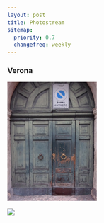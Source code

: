 ```yaml
---
layout: post
title: Photostream
sitemap:
  priority: 0.7
  changefreq: weekly
---
```


<h3>Verona</h3>

<p class="center">
  <a class="fancybox" href="/images/2017-04/DSC02081.jpg"><img src="/images/2017-04/DSC02081.jpg" width="40%"/></a>
</p>

<p class="center">
  <a class="fancybox" href="/images/2017-04/DSC02059.jpg"><img src="/images/2017-04/DSC02059.jpg" width="40%"/></a>
</p>
